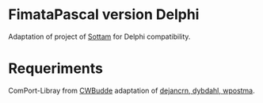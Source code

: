 # FimataPascal version Delphi

Adaptation of project of [Sottam](https://github.com/sottam/FirmataPascal) for Delphi compatibility.


# Requeriments
ComPort-Libray from [CWBudde](https://github.com/CWBudde/ComPort-Library) adaptation of [dejancrn, dybdahl, wpostma](https://sourceforge.net/projects/comport).